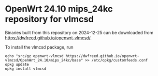 OpenWrt 24.10 mips_24kc repository for vlmcsd
========

Binaries built from this repository on 2024-12-25 can be downloaded from <https://dwfreed.github.io/openwrt-vlmcsd/>.

To install the vlmcsd package, run

```
echo "src/gz openwrt-vlmcsd https://dwfreed.github.io/openwrt-vlmcsd/OpenWrt_24.10/mips_24kc/base" >> /etc/opkg/customfeeds.conf
opkg update
opkg install vlmcsd
```
